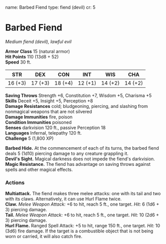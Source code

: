 name: Barbed Fiend
type: fiend (devil)
cr: 5

# Barbed Fiend 
_Medium fiend (devil), lawful evil_

**Armor Class** 15 (natural armor)    
**Hit Points** 110 (13d8 + 52)    
**Speed** 30 ft. 

| STR      | DEX     | CON      | INT     | WIS     | CHA     |
|----------|---------|----------|---------|---------|---------|
| 16 (+3) | 17 (+3) | 18 (+4) | 12 (+1) | 14 (+2) | 14 (+2) |
 
**Saving Throws** Strength +6, Constitution +7, Wisdom +5, Charisma +5    
**Skills** Deceit +5, Insight +5, Perception +8    
**Damage Resistances** cold; bludgeoning, piercing, and slashing from nonmagical weapons that are not silvered    
**Damage Immunities** fire, poison    
**Condition Immunities** poisoned    
**Senses** darkvision 120 ft., passive Perception 18    
**Languages** Infernal, telepathy 120 ft.    
**Challenge** 5 (1,800 XP)

**Barbed Hide.** At the commencement of each of its turns, the barbed fiend deals 5 (1d10) piercing damage to any creature grappling it.    
**Devil's Sight.** Magical darkness does not impede the fiend's darkvision.    
**Magic Resistance.** The fiend has advantage on saving throws against spells and other magical effects. 

### Actions 
**Multiattack.** The fiend makes three melee attacks: one with its tail and two with its claws. Alternatively, it can use Hurl Flame twice.    
**Claw.** _Melee Weapon Attack:_ +6 to hit, reach 5 ft., one target. _Hit:_ 6 (1d6 + 3) piercing damage.    
**Tail.** _Melee Weapon Attack:_ +6 to hit, reach 5 ft., one target. _Hit:_ 10 (2d6 + 3) piercing damage.    
**Hurl Flame.** Ranged Spell Attack: +5 to hit, range 150 ft., one target. _Hit:_ 10 (3d6) fire damage. If the target is a combustible object that is not being worn or carried, it will also catch fire.
